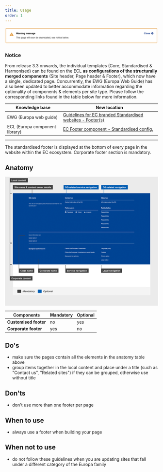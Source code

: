 ```yaml
---
title: Usage
order: 1
---
```

![](/cms-images/soon-to-be-deprecated-image.png)

### Notice

From release 3.3 onwards, the individual templates (Core, Standardised & Harmonised) can be found on the ECL **as configurations of the structurally merged components** (Site header, Page header & Footer), which now have a single, dedicated page. Concurrently, the EWG (Europa Web Guide) has also been updated to better accommodate information regarding the optionality of components & elements per site type. Please follow the corresponding links found in the table below for more information.

| Knowledge base                 | New location                                                                                                                                       |
| ------------------------------ | -------------------------------------------------------------------------------------------------------------------------------------------------- |
| EWG (Europa web guide)         | [Guidelines for EC branded Standardised websites - Footer(s)](https://wikis.ec.europa.eu/display/WEBGUIDE/EC+branded+standardised+websites+design) |
| ECL (Europa component library) | [EC Footer component - Standardised config.](https://ec.europa.eu/component-library/ec/components/site-wide/site-footer/code/)                     |

---

The standardised footer is displayed at the bottom of every page in the website within the EC ecosystem. Corporate footer section is mandatory.

## Anatomy

![](/cms-images/standardised-footer.png)

| Components            | Mandatory | Optional |
| --------------------- | --------- | -------- |
| **Customised footer** | no        | yes      |
| **Corporate footer**  | yes       | no       |

## Do's

- make sure the pages contain all the elements in the anatomy table above
- group items together in the local content and place under a title (such as "Contact us", "Related sites") if they can be grouped, otherwise use without title

## Don'ts

- don't use more than one footer per page

## When to use

- always use a footer when building your page

## When not to use

- do not follow these guidelines when you are updating sites that fall under a different category of the Europa family
